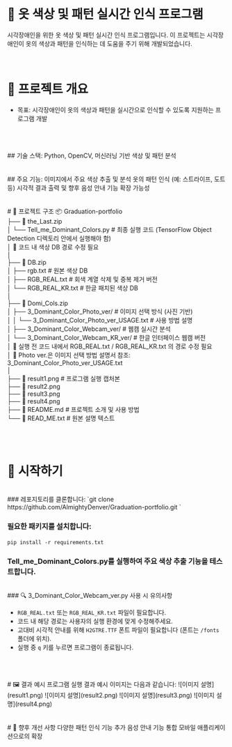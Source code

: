# 👕 옷 색상 및 패턴 실시간 인식 프로그램
시각장애인을 위한 옷 색상 및 패턴 실시간 인식 프로그램입니다. 이 프로젝트는 시각장애인이 옷의 색상과 패턴을 인식하는 데 도움을 주기 위해 개발되었습니다.
<br>
<br>
<br>
# 🧠 프로젝트 개요
 - 목표: 시각장애인이 옷의 색상과 패턴을 실시간으로 인식할 수 있도록 지원하는 프로그램 개발
<br>
<br>
<br>
## 기술 스택:
Python, OpenCV, 머신러닝 기반 색상 및 패턴 분석
<br>
<br>
<br>
## 주요 기능:
이미지에서 주요 색상 추출 및 분석
옷의 패턴 인식 (예: 스트라이프, 도트 등)
시각적 결과 출력 및 향후 음성 안내 기능 확장 가능성
<br>
<br>
<br>
# 📁 프로젝트 구조
📦 Graduation-portfolio<br>
├── 📁 the_Last.zip<br>
│   └── Tell_me_Dominant_Colors.py         # 최종 실행 코드 (TensorFlow Object Detection 디렉토리 안에서 실행해야 함)<br>
│   📌 코드 내 색상 DB 경로 수정 필요<br>
│<br>
├── 📁 DB.zip<br>
│   ├── rgb.txt                            # 원본 색상 DB<br>
│   ├── RGB_REAL.txt                       # 회색 계열 삭제 및 중복 제거 버전<br>
│   └── RGB_REAL_KR.txt                    # 한글 패치된 색상 DB<br>
│<br>
├── 📁 Domi_Cols.zip<br>
│   ├── 3_Dominant_Color_Photo_ver/        # 이미지 선택 방식 (사진 기반)<br>
│   │   └── 3_Dominant_Color_Photo_ver_USAGE.txt  # 사용 방법 설명<br>
│   ├── 3_Dominant_Color_Webcam_ver/       # 웹캠 실시간 분석<br>
│   └── 3_Dominant_Color_Webcam_KR_ver/    # 한글 인터페이스 웹캠 버전<br>
│   📌 실행 전 코드 내에서 RGB_REAL.txt / RGB_REAL_KR.txt 의 경로 수정 필요<br>
│   📌 Photo ver.은 이미지 선택 방법 설명서 참조: 3_Dominant_Color_Photo_ver_USAGE.txt<br>
│<br>
├── 📄 result1.png                          # 프로그램 실행 캡처본<br>
├── 📄 result2.png<br>
├── 📄 result3.png<br>
├── 📄 result4.png<br>
├── 📄 README.md                            # 프로젝트 소개 및 사용 방법<br>
└── 📄 READ_ME.txt                          # 원본 설명 텍스트<br>
<br>
<br>
<br>

# 🚀 시작하기

<br>
### 레포지토리를 클론합니다:
`git clone https://github.com/AlmightyDenver/Graduation-portfolio.git `

### 필요한 패키지를 설치합니다:
`pip install -r requirements.txt`

### Tell_me_Dominant_Colors.py를 실행하여 주요 색상 추출 기능을 테스트합니다.
<br>
### 🔍 3_Dominant_Color_Webcam_ver.py 사용 시 유의사항

- `RGB_REAL.txt` 또는 `RGB_REAL_KR.txt` 파일이 필요합니다.
- 코드 내 해당 경로는 사용자의 실행 환경에 맞게 수정해주세요.
- 고대비 시각적 안내를 위해 `H2GTRE.TTF` 폰트 파일이 필요합니다 (폰트는 `/fonts` 폴더에 위치).
- 실행 중 `q` 키를 누르면 프로그램이 종료됩니다.
<br>
<br>
<br>
# 🖼️ 결과 예시
프로그램 실행 결과 예시 이미지는 다음과 같습니다:
![이미지 설명](result1.png)
![이미지 설명](result2.png)
![이미지 설명](result3.png)
![이미지 설명](result4.png)
<br>
<br>
<br>
# 📌 향후 개선 사항
다양한 패턴 인식 기능 추가
음성 안내 기능 통합
모바일 애플리케이션으로의 확장
<br>
<br>
<br>
